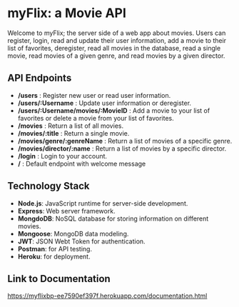 # myFlix: a Movie API
Welcome to myFlix; the server side of a web app about movies. Users can register, login, read and update their user information, add a movie to their list of favorites, deregister, read all movies in the database, read a single movie, read movies of a given genre, and read movies by a given director. 

## API Endpoints
- **/users** : Register new user or read user information.
- **/users/:Username** : Update user information or deregister.
- **/users/:Username/movies/:MovieID** : Add a movie to your list of favorites or delete a movie from your list of favorites.
-  **/movies** : Return a list of all movies.
-  **/movies/:title** : Return a single movie.
-  **/movies/genre/:genreName** : Return a list of movies of a specific genre.
-  **/movies/director/:name** : Return a list of movies by a specific director.
-  **/login** : Login to your account.
-  **/** : Default endpoint with welcome message

## Technology Stack
- **Node.js**: JavaScript runtime for server-side development.
- **Express**: Web server framework.
- **MongdoDB**: NoSQL database for storing information on different movies.
- **Mongoose**: MongoDB data modeling.
- **JWT**: JSON Webt Token for authentication.
- **Postman**: for API testing.
- **Heroku**: for deployment.

## Link to Documentation
https://myflixbp-ee7590ef397f.herokuapp.com/documentation.html




 
